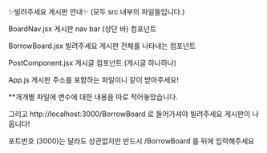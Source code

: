✨빌려주세요 게시판 안내✨
(모두 src 내부의 파일들입니다.)

BoardNav.jsx  게시판 nav bar (상단 바) 컴포넌트 

BorrowBoard.jsx 빌려주세요 게시판 전체를 나타내는 컴포넌트

PostComponent.jsx 게시글 컴포넌트 (게시글 하나하나)

App.js 게시판 주소를 포함하는 파일이니 같이 받아주세요!

**개개별 파일에 변수에 대한 내용을 따로 적어놓았습니다.

그리고 http://localhost:3000/BorrowBoard 로 들어가셔야 빌려주세요 게시판이 나옵니다!

포트번호 (3000)는 달라도 상관없지만 반드시 /BorrowBoard 를 뒤에 입력해주세요

